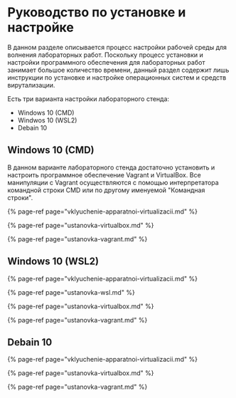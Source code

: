 # Руководство по установке и настройке

В данном разделе описывается процесс настройки рабочей среды для волнения лабораторных работ. Поскольку процесс установки и настройки программного обеспечения для лабораторных работ занимает большое количество времени, данный раздел содержит лишь инструкции по установке и настройке операционных систем и средств вирутализации.

Есть три варианта настройки лабораторного стенда:

* Windows 10 \(CMD\)
* Windwos 10 \(WSL2\)
* Debain 10

## Windows 10 \(CMD\)

В данном варианте лабораторного стенда достаточно установить и настроить программное обеспечение Vagrant и VirtualBox. Все манипуляции с Vagrant осуществляются с помощью интерпретатора командной строки CMD или по другому именуемой "Командная строки".

{% page-ref page="vklyuchenie-apparatnoi-virtualizacii.md" %}

{% page-ref page="ustanovka-virtualbox.md" %}

{% page-ref page="ustanovka-vagrant.md" %}

## Windows 10 \(WSL2\)

{% page-ref page="vklyuchenie-apparatnoi-virtualizacii.md" %}

{% page-ref page="ustanovka-wsl.md" %}

{% page-ref page="ustanovka-virtualbox.md" %}

{% page-ref page="ustanovka-vagrant.md" %}

## Debain 10

{% page-ref page="vklyuchenie-apparatnoi-virtualizacii.md" %}

{% page-ref page="ustanovka-virtualbox.md" %}

{% page-ref page="ustanovka-vagrant.md" %}



